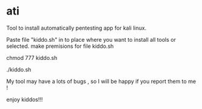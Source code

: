 # ati
Tool to install automatically pentesting app for kali linux.

Paste file "kiddo.sh" in to place where you want to install all tools or selected.
make premisions for file kiddo.sh

chmod 777 kiddo.sh

./kiddo.sh

My tool may have a lots of bugs , so I will be happy if you report them to me !

enjoy kiddos!!!



